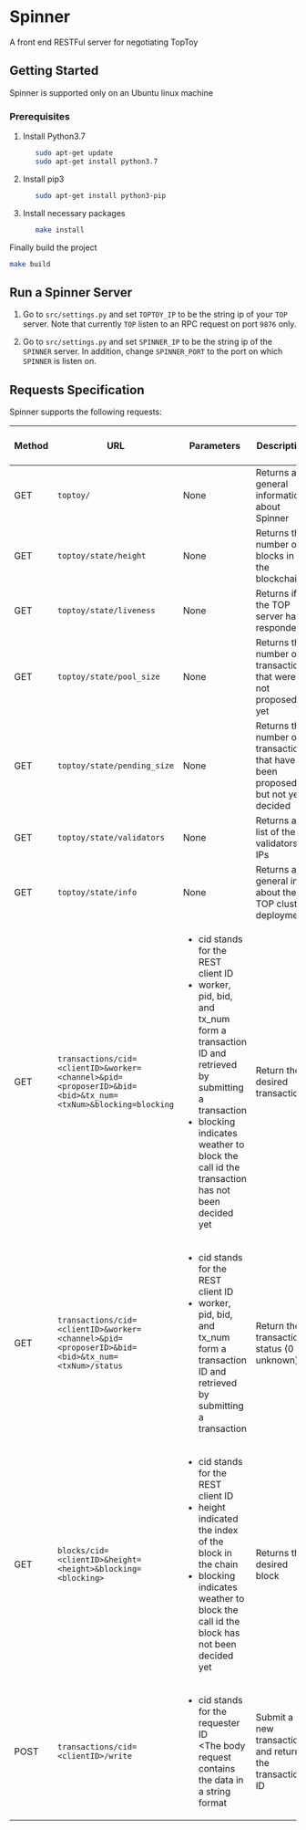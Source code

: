# Spinner
A front end RESTFul server for negotiating TopToy 

## Getting Started
Spinner is supported only on an Ubuntu linux machine

### Prerequisites
1. Install Python3.7
    ```bash
       sudo apt-get update
       sudo apt-get install python3.7
    ```
1. Install pip3
    ```bash
       sudo apt-get install python3-pip
    ```
1. Install necessary packages
    ```bash
       make install
    ```
    
Finally build the project
```bash
make build
```

## Run a Spinner Server
1. Go to `src/settings.py` and set `TOPTOY_IP` to be the string ip of your `TOP` server.
Note that currently `TOP` listen to an RPC request on port `9876` only. 

1. Go to `src/settings.py` and set `SPINNER_IP` to be the string ip of the `SPINNER` server.
In addition, change `SPINNER_PORT` to the port on which `SPINNER` is listen on.

## Requests Specification
Spinner supports the following requests:

Method | URL | Parameters | Description | Returned Data format  
-------|-----|------------|-------------|---------------------
GET | `toptoy/` | None | Returns a general information about Spinner | Text
GET | `toptoy/state/height` | None | Returns the number of blocks in the blockchain | Json
GET | `toptoy/state/liveness`| None | Returns if the TOP server has responded | Text
GET | `toptoy/state/pool_size` | None | Returns the number of transactions that were not proposed yet | Json
GET | `toptoy/state/pending_size` | None | Returns the number of transactions that have been proposed but not yet decided | Json
GET | `toptoy/state/validators` | None | Returns a list of the validators IPs | Json
GET | `toptoy/state/info` | None | Returns a general info about the TOP cluster deployment | Json
GET | `transactions/cid=<clientID>&worker=<channel>&pid=<proposerID>&bid=<bid>&tx_num=<txNum>&blocking=blocking` | <ul><li>cid stands for the REST client ID</li><li>worker, pid, bid, and tx_num form a transaction ID and retrieved by submitting a transaction</li><li>blocking indicates weather to block the call id the transaction has not been decided yet</li></ul> | Return the desired transaction | Json  
GET | `transactions/cid=<clientID>&worker=<channel>&pid=<proposerID>&bid=<bid>&tx_num=<txNum>/status` | <ul><li>cid stands for the REST client ID</li><li>worker, pid, bid, and tx_num form a transaction ID and retrieved by submitting a transaction</li></li></ul> | Return the transaction status (0 if unknown) | Json  
GET | `blocks/cid=<clientID>&height=<height>&blocking=<blocking>` | <ul><li>cid stands for the REST client ID</li><li>height indicated the index of the block in the chain</li><li>blocking indicates weather to block the call id the block has not been decided yet</li> | Returns the desired block | Json
POST | `transactions/cid=<clientID>/write` | <ul><li>cid stands for the requester ID</li><The body request contains the data in a string format</li></ul>| Submit a new transaction and returns the transaction ID | Json